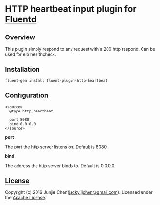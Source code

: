 # HTTP heartbeat input plugin for [Fluentd](http://github.com/fluent/fluentd)

## Overview

This plugin simply respond to any request with a 200 http respond. Can be used for elb healthcheck.

## Installation

    fluent-gem install fluent-plugin-http-heartbeat

## Configuration

    <source>
      @type http_heartbeat 

      port 8080
      bind 0.0.0.0
    </source>

**port**

The port the http server listens on. Default is 8080.

**bind**

The address the http server binds to. Default is 0.0.0.0.

## [License](LICENSE)

Copyright (c) 2016 Junjie Chen(jacky.jjchen@gmail.com).
Licensed under the [Apache License](LICENSE).
